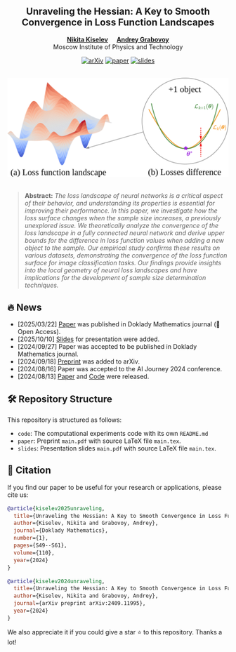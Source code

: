 <div align="center">

## Unraveling the Hessian: A Key to Smooth Convergence in Loss Function Landscapes

[**Nikita Kiselev**](https://kisnikser.github.io/)&nbsp;&nbsp;&nbsp;&nbsp;
[**Andrey Grabovoy**](https://intsystems.github.io/people/grabovoy_av/index.html)<br>
Moscow Institute of Physics and Technology

[![arXiv](https://img.shields.io/badge/arXiv-2409.11995-b31b1b.svg)](https://arxiv.org/abs/2409.11995)
[![paper](https://img.shields.io/badge/paper-Doklady_Mathematics-blue.svg)](https://doi.org/10.1134/S1064562424601987)
[![slides](https://img.shields.io/badge/slides-presentation-orange.svg)](https://github.com/kisnikser/landscape-hessian/blob/main/slides/main.pdf)

<br>

<img alt="overview" width=700 src="paper/losses_difference.svg">

</div>

<br>

> **Abstract:** *The loss landscape of neural networks is a critical aspect of their behavior, and understanding its properties is essential for improving their performance. 
> In this paper, we investigate how the loss surface changes when the sample size increases, a previously unexplored issue. 
> We theoretically analyze the convergence of the loss landscape in a fully connected neural network and derive upper bounds for the difference in loss function values when adding a new object to the sample. 
> Our empirical study confirms these results on various datasets, demonstrating the convergence of the loss function surface for image classification tasks. 
> Our findings provide insights into the local geometry of neural loss landscapes and have implications for the development of sample size determination techniques.*

## 🔥 News

- [2025/03/22] [Paper](https://doi.org/10.1134/S1064562424601987) was published in Doklady Mathematics journal (🤗 Open Access).
- [2025/10/10] [Slides](https://github.com/kisnikser/landscape-hessian/blob/main/slides/main.pdf) for presentation were added.
- [2024/09/27] Paper was accepted to be published in Doklady Mathematics journal.
- [2024/09/18] [Preprint](https://arxiv.org/abs/2409.11995) was added to arXiv.
- [2024/08/16] Paper was accepted to the AI Journey 2024 conference.
- [2024/08/13] [Paper](https://github.com/kisnikser/landscape-hessian/blob/main/paper/main.pdf) and [Code](https://github.com/kisnikser/landscape-hessian/tree/main/code) were released.

## 🛠️ Repository Structure
This repository is structured as follows:
- `code`: The computational experiments code with its own `README.md`
- `paper`: Preprint `main.pdf` with source LaTeX file `main.tex`.
- `slides`: Presentation slides `main.pdf` with source LaTeX file `main.tex`.

## 📖 Citation
If you find our paper to be useful for your research or applications, please cite us:

```BibTeX
@article{kiselev2025unraveling,
  title={Unraveling the Hessian: A Key to Smooth Convergence in Loss Function Landscapes},
  author={Kiselev, Nikita and Grabovoy, Andrey},
  journal={Doklady Mathematics},
  number={1},
  pages={S49--S61},
  volume={110},
  year={2024}
}
```

```BibTeX
@article{kiselev2024unraveling,
  title={Unraveling the Hessian: A Key to Smooth Convergence in Loss Function Landscapes},
  author={Kiselev, Nikita and Grabovoy, Andrey},
  journal={arXiv preprint arXiv:2409.11995},
  year={2024}
}
```

We also appreciate it if you could give a star ⭐ to this repository. Thanks a lot!